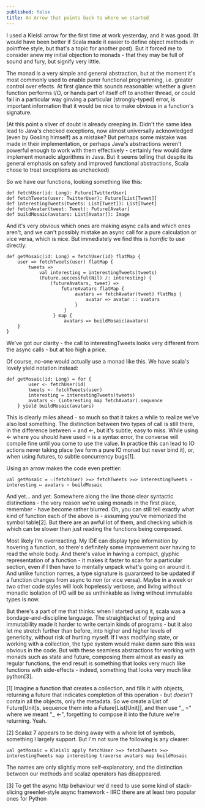 ```yaml
---
published: false
title: An Arrow that points back to where we started
---
```


I used a Kleisli arrow for the first time at work yesterday, and it was good. (It would have been better if Scala made it easier to define object methods in pointfree style, but that's a topic for another post). But it forced me to consider anew my initial objection to monads - that they may be full of sound and fury, but signify very little.

The monad is a very simple and general abstraction, but at the moment it's most commonly used to enable purer functional programming, i.e. greater control over efects. At first glance this sounds reasonable: whether a given function performs I/O, or hands part of itself off to another thread, or could fail in a particular way ginving a particular (strongly-typed) error, is important information that it would be nice to make obvious in a function's signature.

(At this point a sliver of doubt is already creeping in. Didn't the same idea lead to Java's checked exceptions, now almost universally acknowledged (even by Gosling himself) as a mistake? But perhaps some mistake was made in their implementation, or perhaps Java's abstractions weren't powerful enough to work with them effectively - certainly few would dare implement monadic algorithms in Java. But it seems telling that despite its general emphasis on safety and improved functional abstractions, Scala chose to treat exceptions as unchecked)

So we have our functions, looking something like this:

    def fetchUser(id: Long): Future[TwitterUser]
    def fetchTweets(user: TwitterUser): Future[List[Tweet]]
    def interestingTweets(tweets: List[Tweet]): List[Tweet]
    def fetchAvatar(tweet: Tweet): Future[Avatar]
    def buildMosaic(avatars: List[Avatar]): Image

And it's very obvious which ones are making async calls and which ones aren't, and we can't possibly mistake an async call for a pure calculation or vice versa, which is nice. But immediately we find this is *horrific* to use directly:

    def getMosaic(id: Long) = fetchUser(id) flatMap {
        user => fetchTweets(user) flatMap {
            tweets =>
                val interesting = interestingTweets(tweets)
                (Future.successful(Nil) /: interesting) {
                    (futureAvatars, tweet) =>
                        futureAvatars flatMap {
                             avatars => fetchAvatar(tweet) flatMap {
                                 avatar => avatar :: avatars
                             }
                         }
                     } map {
                         avatars => buildMosaic(avatars)
        }
    }

We've got our clarity - the call to interestingTweets looks very different from the async calls - but at too high a price.

Of course, no-one would actually use a monad like this. We have scala's lovely yield notation instead:

    def getMosaic(id: Long) = for {
            user <- fetchUser(id)
            tweets <- fetchTweets(user)
            interesting = interestingTweets(tweets)
            avatars <- (interesting map fetchAvatar).sequence
        } yield buildMosaic(avatars)

This is clearly miles ahead - so much so that it takes a while to realize we've also lost something. The distinction between two types of call is still there, in the difference between = and <-, but it's subtle, easy to miss. While using <- where you should have used = is a syntax error, the converse will compile fine until you come to use the value. In practice this can lead to IO actions never taking place (we form a pure IO monad but never bind it), or, when using futures, to subtle concurrency bugs[1].

Using an arrow makes the code even prettier:

    val getMosaic = ☆(fetchUser) >=> fetchTweets >=> interestingTweets ∘ interesting ↦ avatars ∘ buildMosaic

And yet... and yet. Somewhere along the line those clear syntactic distinctions - the very reason we're using monads in the first place, remember - have become rather blurred. Oh, you can still tell exactly what kind of function each of the above is - assuming you've memorized the symbol table[2]. But there are an awful lot of them, and checking which is which can be slower than just reading the functions being composed.

Most likely I'm overreacting. My IDE can display type information by hovering a function, so there's definitely some improvement over having to read the whole body. And there's value in having a compact, glyphic representation of a function - it makes it faster to scan for a particular section, even if I then have to mentally unpack what's going on around it. And unlike function names, a type signature is guaranteed to be updated if a function changes from async to non (or vice versa). Maybe in a week or two other code styles will look hopelessly verbose, and living without monadic isolation of I/O will be as unthinkable as living without immutable types is now.

But there's a part of me that thinks: when I started using it, scala was a bondage-and-discipline language. The straightjacket of typing and immutability made it harder to write certain kinds of programs - but it also let me stretch further than before, into higher and higher levels of genericity, without risk of hurting myself. If I was modifying state, or working with a collection, the type system would make damn sure this was obvious in the code. But with these seamless abstractions for working with monads such as state and future, composing them almost as easily as regular functions, the end result is something that looks very much like functions with side-effects - indeed, something that looks very much like python[3].



[1] Imagine a function that creates a collection, and fills it with objects, returning a future that indicates completion of this operation - but *doesn't* contain all the objects, only the metadata. So we create a List of Future[Unit]s, sequence them into a Future[List[Unit]], and then use "\_ =" where we meant "\_ <-", forgetting to compose it into the future we're returning. Yeah.

[2] Scalaz 7 appears to be doing away with a whole lot of symbols, something I largely support. But I'm not sure the following is any clearer:

    val getMosaic = Kleisli apply fetchUser >=> fetchTweets >=> interestingTweets map interesting traverse avatars map buildMosaic

The names are only slightly more self-explanatory, and the distinction between our methods and scalaz operators has disappeared.

[3] To get the async http behaviour we'd need to use some kind of stack-slicing greenlet-style async framework - IIRC there are at least two popular ones for Python